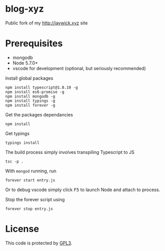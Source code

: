 # blog-xyz
Public fork of my http://jaywick.xyz site

# Prerequisites
* mongodb
* Node 5.7.0+
* vscode for development (optional, but seriously recommended)

Install global packages

    npm install typescript@1.8.10 -g
    npm install es6-promise -g
    npm install mongodb -g
    npm install typings -g
    npm install forever -g

Get the packages dependancies

    npm install 

Get typings

    typings install

The build process simply involves transpiling Typescript to JS

    tsc -p .

With `mongod` running, run

    forever start entry.js

Or to debug vscode simply click <kbd>F5</kbd> to launch Node and attach to process.

Stop the forever script using

    forever stop entry.js

# License

This code is protected by [GPL3](LICSENSE).

